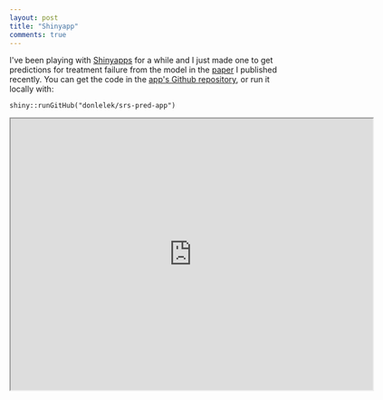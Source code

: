```yaml
---
layout: post
title: "Shinyapp"
comments: true
---
```


I've been playing with [Shinyapps](https://www.shinyapps.io/) for a while and I just made one to get predictions for treatment failure from the model in the [paper](http://www.int-res.com/abstracts/dao/v118/n3/p227-235/) I published recently. You can get the code in the [app's Github repository](https://github.com/donlelek/srs-pred-app), or run it locally with:

```{r}
shiny::runGitHub("donlelek/srs-pred-app")
``` 

<iframe src="https://dprice.shinyapps.io/srs-pred-app/" width="640" height="480">
</iframe>

